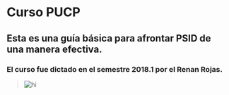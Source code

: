 ﻿# Curso PUCP

## Esta es una guía básica para afrontar PSID de una manera efectiva.

### El curso fue dictado en el semestre 2018.1 por el Renan Rojas.

> <img src="https://i1.rgstatic.net/ii/profile.image/458130220949505-1486238164896_Q128/Renan_Rojas2.jpg" alt="hi" class="inline"/>